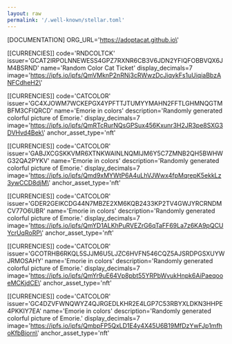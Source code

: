 ```yaml
---
layout: raw
permalink: '/.well-known/stellar.toml'
---
```

[DOCUMENTATION]
ORG_URL=\'https://adoptacat.github.io\'

[[CURRENCIES]]
code=\'RNDCOLTCK\'
issuer=\'GCAT2IRPOLNNEWESS4GPZ7RXNR6CB3V6JDN2YFIQFOBBVQX6JM4BSRND\'
name=\'Random Color Cat Ticket\'
display_decimals=7
image=\'https://ipfs.io/ipfs/QmVMknP2nRNj3cRWwzDcJiqykFs1uUiqiaBbzANFCdheH2\'

[[CURRENCIES]]
code=\'CATCOLOR\'
issuer=\'GC4XJOWM7WCKEPGX4YPFTTJTUMYYMAHN2FFTLGHMNQGTMBFM3CFIQRCD\'
name=\'Emorie in colors\'
description=\'Randomly generated colorful picture of Emorie.\'
display_decimals=7
image=\'https://ipfs.io/ipfs/QmRTcRurNQsGPSux456Kxunr3H2JR3pe8SXG3DVHvd4Bek\'
anchor_asset_type=\'nft\'

[[CURRENCIES]]
code=\'CATCOLOR\'
issuer=\'GABJXCGSKKVMR6XTNKWAINLNQMIJM6Y5C7ZMNB2QH5BWHWG32QA2PYKV\'
name=\'Emorie in colors\'
description=\'Randomly generated colorful picture of Emorie.\'
display_decimals=7
image=\'https://ipfs.io/ipfs/Qmd9xMYWtP6A4uLhVJWwx4fpMqrepK5ekkLz3ywCCD8djM\'
anchor_asset_type=\'nft\'

[[CURRENCIES]]
code=\'CATCOLOR\'
issuer=\'GDER2GEIKCDG44N7MBZE2XM6KQB2433KP2TV4GWJYRCRNDMCV77O6UBR\'
name=\'Emorie in colors\'
description=\'Randomly generated colorful picture of Emorie.\'
display_decimals=7
image=\'https://ipfs.io/ipfs/QmYD1ALKhPuRVEZrG6qTaFF69La7z6KA9pQCUYcrUqRoRP\'
anchor_asset_type=\'nft\'

[[CURRENCIES]]
code=\'CATCOLOR\'
issuer=\'GCOTRHB6RKQL5SJJM6U5LJZC6HVFN546CQZ5AJSRDPGSXUYWJRMOSAHY\'
name=\'Emorie in colors\'
description=\'Randomly generated colorful picture of Emorie.\'
display_decimals=7
image=\'https://ipfs.io/ipfs/QmYr9uE64Vp8pbt55YRPbWvukHnpk6AiPaeqooeMCKjdCE\'
anchor_asset_type=\'nft\'

[[CURRENCIES]]
code=\'CATCOLOR\'
issuer=\'GC4DZVFWNQWYZ4QJRGEDLKHR2E4LGP7C53RBYXLDKN3HHPE4PKKIY7EA\'
name=\'Emorie in colors\'
description=\'Randomly generated colorful picture of Emorie.\'
display_decimals=7
image=\'https://ipfs.io/ipfs/QmbpFP5QxLD1E4y4X45U6B19MfDzYwFJp1mfhoKfbBiorn\'
anchor_asset_type=\'nft\'

